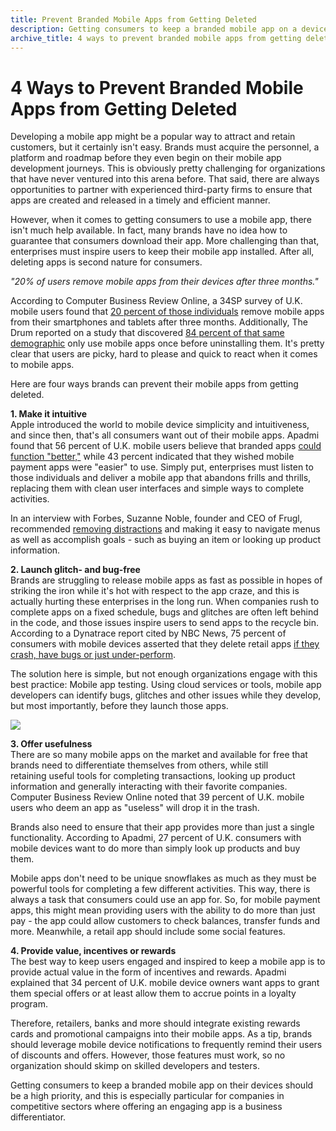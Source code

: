 ```yaml
---
title: Prevent Branded Mobile Apps from Getting Deleted
description: Getting consumers to keep a branded mobile app on a device should be a high priority, and this is particular for companies in competitive sectors.
archive_title: 4 ways to prevent branded mobile apps from getting deleted
---
```


# 4 Ways to Prevent Branded Mobile Apps from Getting Deleted

Developing a mobile app might be a popular way to attract and retain customers, but it certainly isn't easy. Brands must acquire the personnel, a platform and roadmap before they even begin on their mobile app development journeys. This is obviously pretty challenging for organizations that have never ventured into this arena before. That said, there are always opportunities to partner with experienced third-party firms to ensure that apps are created and released in a timely and efficient manner.

However, when it comes to getting consumers to use a mobile app, there isn't much help available. In fact, many brands have no idea how to guarantee that consumers download their app. More challenging than that, enterprises must inspire users to keep their mobile app installed. After all, deleting apps is second nature for consumers.

_"20% of users remove mobile apps from their devices after three months."_

According to Computer Business Review Online, a 34SP survey of U.K. mobile users found that [20 percent of those individuals](http://www.cbronline.com/news/mobility/apps/apps-miss-the-mark-on-consumer-expectations-4648325) remove mobile apps from their smartphones and tablets after three months. Additionally, The Drum reported on a study that discovered [84 percent of that same demographic](http://www.thedrum.com/news/2015/02/27/84-consumers-have-deleted-branded-apps-after-only-one-use-finds-research-ampersand) only use mobile apps once before uninstalling them. It's pretty clear that users are picky, hard to please and quick to react when it comes to mobile apps.

Here are four ways brands can prevent their mobile apps from getting deleted.

**1\. Make it intuitive**  
Apple introduced the world to mobile device simplicity and intuitiveness, and since then, that's all consumers want out of their mobile apps. Apadmi found that 56 percent of U.K. mobile users believe that branded apps [could function "better,"](http://www.apadmi.com/wp-content/uploads/2015/11/retail-app-report-november-2015.pdf) while 43 percent indicated that they wished mobile payment apps were "easier" to use. Simply put, enterprises must listen to those individuals and deliver a mobile app that abandons frills and thrills, replacing them with clean user interfaces and simple ways to complete activities.

In an interview with Forbes, Suzanne Noble, founder and CEO of Frugl, recommended [removing distractions](http://www.forbes.com/sites/kathycaprino/2015/12/01/what-you-need-to-know-to-create-a-successful-app-on-a-shoestring/) and making it easy to navigate menus as well as accomplish goals - such as buying an item or looking up product information.

**2\. Launch glitch- and bug-free**  
Brands are struggling to release mobile apps as fast as possible in hopes of striking the iron while it's hot with respect to the app craze, and this is actually hurting these enterprises in the long run. When companies rush to complete apps on a fixed schedule, bugs and glitches are often left behind in the code, and those issues inspire users to send apps to the recycle bin. According to a Dynatrace report cited by NBC News, 75 percent of consumers with mobile devices asserted that they delete retail apps [if they crash, have bugs or just under-perform](http://www.nbcnews.com/tech/internet/cyber-monday-trial-fire-many-retailers-websites-n471341).

The solution here is simple, but not enough organizations engage with this best practice: Mobile app testing. Using cloud services or tools, mobile app developers can identify bugs, glitches and other issues while they develop, but most importantly, before they launch those apps.

![](http://media.syrinx.com/media/06320ed4-4f81-4d18-8d4f-45d509c0f959/img/3340/14120080.jpg)

**3\. Offer usefulness**  
There are so many mobile apps on the market and available for free that brands need to differentiate themselves from others, while still retaining useful tools for completing transactions, looking up product information and generally interacting with their favorite companies. Computer Business Review Online noted that 39 percent of U.K. mobile users who deem an app as "useless" will drop it in the trash.

Brands also need to ensure that their app provides more than just a single functionality. According to Apadmi, 27 percent of U.K. consumers with mobile devices want to do more than simply look up products and buy them.

Mobile apps don't need to be unique snowflakes as much as they must be powerful tools for completing a few different activities. This way, there is always a task that consumers could use an app for. So, for mobile payment apps, this might mean providing users with the ability to do more than just pay - the app could allow customers to check balances, transfer funds and more. Meanwhile, a retail app should include some social features.

**4\. Provide value, incentives or rewards**  
The best way to keep users engaged and inspired to keep a mobile app is to provide actual value in the form of incentives and rewards. Apadmi explained that 34 percent of U.K. mobile device owners want apps to grant them special offers or at least allow them to accrue points in a loyalty program.

Therefore, retailers, banks and more should integrate existing rewards cards and promotional campaigns into their mobile apps. As a tip, brands should leverage mobile device notifications to frequently remind their users of discounts and offers. However, those features must work, so no organization should skimp on skilled developers and testers.

Getting consumers to keep a branded mobile app on their devices should be a high priority, and this is especially particular for companies in competitive sectors where offering an engaging app is a business differentiator.
